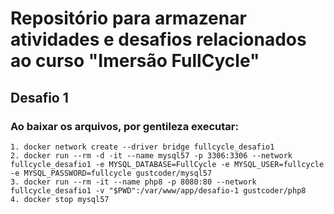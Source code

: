 # Repositório para armazenar atividades e desafios relacionados ao curso "Imersão FullCycle"

## Desafio 1
### Ao baixar os arquivos, por gentileza executar:

```
1. docker network create --driver bridge fullcycle_desafio1
2. docker run --rm -d -it --name mysql57 -p 3306:3306 --network fullcycle_desafio1 -e MYSQL_DATABASE=FullCycle -e MYSQL_USER=fullcycle -e MYSQL_PASSWORD=fullcycle gustcoder/mysql57
3. docker run --rm -it --name php8 -p 8080:80 --network fullcycle_desafio1 -v "$PWD":/var/www/app/desafio-1 gustcoder/php8
4. docker stop mysql57
```
